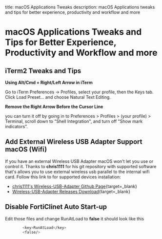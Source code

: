 title: macOS Applications Tweaks
description: macOS Applications tweaks and tips for better experience, productivity and workflow and more

# macOS Applications Tweaks and Tips for Better Experience, Productivity and Workflow and more

## iTerm2 Tweaks and Tips

__Using Alt/Cmd + Right/Left Arrow in iTerm__

Go to iTerm Preferences → Profiles, select your profile, then the Keys tab. Click Load Preset... and choose Natural Text Editing.

__Remove the Right Arrow Before the Cursor Line__

you can turn it off by going in to Preferences > Profiles > (your profile) > Terminal, scroll down to "Shell Integration", and turn off "Show mark indicators".

## Add External Wireless USB Adapter Support macOS (Wifi)

If you have an external Wireless USB Adapter macOS won't let you use or control it.
Thanks to __chris1111__ for his git repository with supported software that's allows you to use external wireless usb parallel to the internal wifi card. Follow this link to for supported devices installation:

* [chris1111's Wireless-USB-Adapter Github Page](https://github.com/chris1111/Wireless-USB-Adapter){target=_blank}
* [Wireless-USB-Adapter Releases Download](https://github.com/chris1111/Wireless-USB-Adapter/releases){target=_blank}

## Disable FortiClinet Auto Start-up

Edit those files and change RunAtLoad to __false__ it should look like this

```bash
        <key>RunAtLoad</key>
        <false/>
```
